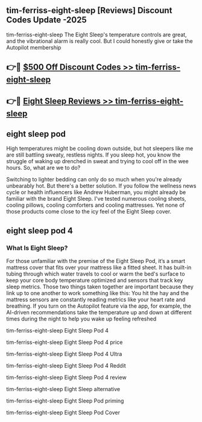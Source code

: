 ## tim-ferriss-eight-sleep [Reviews​] Discount Codes Update -2025

tim-ferriss-eight-sleep The Eight Sleep's temperature controls are great, and the vibrational alarm is really cool. But I could honestly give or take the Autopilot membership

## 👉🔴 [$500 Off Discount Codes >> tim-ferriss-eight-sleep](http://download.freeplayer.one?title=tim-ferriss-eight-sleep&ref=18-ES)

## 👉🔴 [Eight Sleep Reviews >> tim-ferriss-eight-sleep](http://download.freeplayer.one?title=tim-ferriss-eight-sleep&ref=18-ES)

## eight sleep pod

High temperatures might be cooling down outside, but hot sleepers like me are still battling sweaty, restless nights. If you sleep hot, you know the struggle of waking up drenched in sweat and trying to cool off in the wee hours. So, what are we to do?

Switching to lighter bedding can only do so much when you're already unbearably hot. But there's a better solution. If you follow the wellness news cycle or health influencers like Andrew Huberman, you might already be familiar with the brand Eight Sleep. I've tested numerous cooling sheets, cooling pillows, cooling comforters and cooling mattresses. Yet none of those products come close to the icy feel of the Eight Sleep cover.

## eight sleep pod 4

### What Is Eight Sleep?

For those unfamiliar with the premise of the Eight Sleep Pod, it’s a smart mattress cover that fits over your mattress like a fitted sheet. It has built-in tubing through which water travels to cool or warm the bed's surface to keep your core body temperature optimized and sensors that track key sleep metrics. Those two things taken together are important because they link up to one another to work something like this: You hit the hay and the mattress sensors are constantly reading metrics like your heart rate and breathing. If you turn on the Autopilot feature via the app, for example, the AI-driven recommendations take the temperature up and down at different times during the night to help you wake up feeling refreshed

tim-ferriss-eight-sleep Eight Sleep Pod 4

tim-ferriss-eight-sleep Eight Sleep Pod 4 price

tim-ferriss-eight-sleep Eight Sleep Pod 4 Ultra

tim-ferriss-eight-sleep Eight Sleep Pod 4 Reddit

tim-ferriss-eight-sleep Eight Sleep Pod 4 review

tim-ferriss-eight-sleep Eight Sleep alternative

tim-ferriss-eight-sleep Eight Sleep Pod priming

tim-ferriss-eight-sleep Eight Sleep Pod Cover